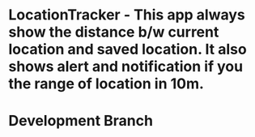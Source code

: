 # LocationTracker - This app always show the distance b/w current location and saved location. It also shows alert and notification if you the range of location in 10m.
# Development Branch


